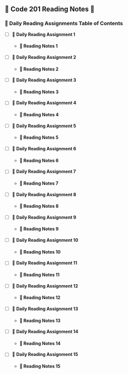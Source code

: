 ## 📓 Code 201 Reading Notes 📓
### 📙 Daily Reading Assignments Table of Contents
 - [ ] 📙 **Daily Reading Assignment 1**
   - #### 📄 **Reading Notes 1**
 - [ ] 📙 **Daily Reading Assignment 2**
   - #### 📄 **Reading Notes 2** 
 - [ ] 📙 **Daily Reading Assignment 3**
   - #### 📄 **Reading Notes 3**
 - [ ] 📙 **Daily Reading Assignment 4**
   - #### 📄 **Reading Notes 4**
 - [ ] 📙 **Daily Reading Assignment 5**
   - #### 📄 **Reading Notes 5**
 - [ ] 📙 **Daily Reading Assignment 6**
   - #### 📄 **Reading Notes 6**
 - [ ] 📙 **Daily Reading Assignment 7**
   - #### 📄 **Reading Notes 7**
 - [ ] 📙 **Daily Reading Assignment 8**
   - #### 📄 **Reading Notes 8**
 - [ ] 📙 **Daily Reading Assignment 9**
   - #### 📄 **Reading Notes 9**
 - [ ] 📙 **Daily Reading Assignment 10**
   - #### 📄 **Reading Notes 10**
 - [ ] 📙 **Daily Reading Assignment 11**
   - #### 📄 **Reading Notes 11**
 - [ ] 📙 **Daily Reading Assignment 12**
   - #### 📄 **Reading Notes 12**
 - [ ] 📙 **Daily Reading Assignment 13**
   - #### 📄 **Reading Notes 13**
 - [ ] 📙 **Daily Reading Assignment 14**
   - #### 📄 **Reading Notes 14**
 - [ ] 📙 **Daily Reading Assignment 15**
   - #### 📄 **Reading Notes 15**
